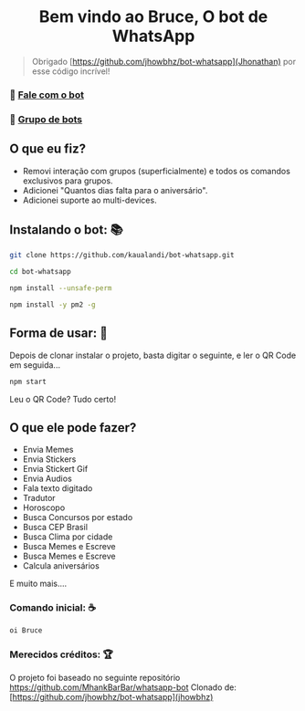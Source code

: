 
<h1 align="center">Bem vindo ao Bruce, O bot de WhatsApp</h1>

> Obrigado [https://github.com/jhowbhz/bot-whatsapp](Jhonathan) por esse código incrível!

### 🤖 [Fale com o bot](https://wa.me/+5521999222644)

### 👥 [Grupo de bots](https://chat.whatsapp.com/CETtCOiMt1FA9xMX3YpWMt)

## O que eu fiz?

- Removi interação com grupos (superficialmente) e todos os comandos exclusivos para grupos.
- Adicionei "Quantos dias falta para o aniversário".
- Adicionei suporte ao multi-devices.

## Instalando o bot: 📚

```bash
git clone https://github.com/kaualandi/bot-whatsapp.git
```

```bash
cd bot-whatsapp
```

```bash
npm install --unsafe-perm
```

```bash
npm install -y pm2 -g
```

## Forma de usar: 💫

Depois de clonar instalar o projeto, basta digitar o seguinte, e ler o QR Code em seguida... 

```bash
npm start
```

Leu o QR Code? Tudo certo!

## O que ele pode fazer?

- Envia Memes
- Envia Stickers
- Envia Stickert Gif
- Envia Audios
- Fala texto digitado
- Tradutor
- Horoscopo
- Busca Concursos por estado
- Busca CEP Brasil
- Busca Clima por cidade
- Busca Memes e Escreve
- Busca Memes e Escreve
- Calcula aniversários

E muito mais....

### Comando inicial: ☕

```bash
oi Bruce
```

### Merecidos créditos: 🏆

O projeto foi baseado no seguinte repositório https://github.com/MhankBarBar/whatsapp-bot
Clonado de: [https://github.com/jhowbhz/bot-whatsapp](jhowbhz)